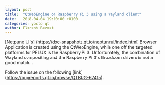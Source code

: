 ```yaml
---
layout: post
title:  "QtWebEngine on Raspberry Pi 3 using a Wayland client"
date:   2018-04-04 19:00:00 +0100
categories: yocto qt
author: Florent Revest
---
```


[Netpune UI's] (https://doc-snapshots.qt.io/neptuneui/index.html)
Browser Application is created using the QtWebEngine, while one off
the targeted platforms for PELUX is the Raspberry Pi 3. 
Unfortunately, the combination of Wayland compositing and the 
Raspberry Pi 3's Broadcom drivers is not a good match...

Follow the issue on the following [link]
(https://bugreports.qt.io/browse/QTBUG-67415).
